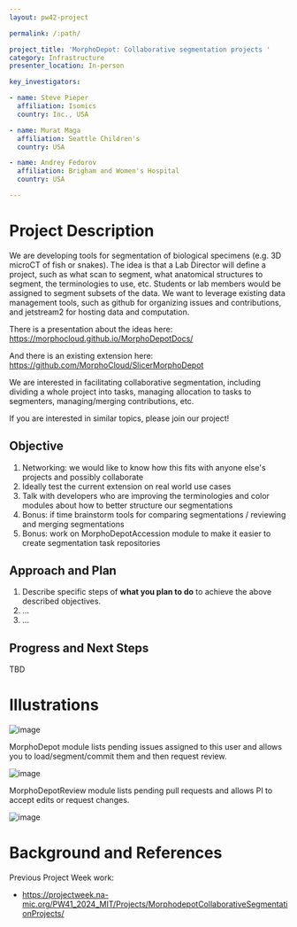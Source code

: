 ```yaml
---
layout: pw42-project

permalink: /:path/

project_title: 'MorphoDepot: Collaborative segmentation projects '
category: Infrastructure
presenter_location: In-person

key_investigators:

- name: Steve Pieper
  affiliation: Isomics
  country: Inc., USA

- name: Murat Maga
  affiliation: Seattle Children's
  country: USA

- name: Andrey Fedorov
  affiliation: Brigham and Women's Hospital
  country: USA

---
```


# Project Description

<!-- Add a short paragraph describing the project. -->

We are developing tools for segmentation of biological specimens (e.g. 3D microCT of fish or snakes).  The idea is that a Lab Director will define a project, such as what scan to segment, what anatomical structures to segment, the terminologies to use, etc.  Students or lab members would be assigned to segment subsets of the data.  We want to leverage existing data management tools, such as github for organizing issues and contributions, and jetstream2 for hosting data and computation.

There is a presentation about the ideas here: https://morphocloud.github.io/MorphoDepotDocs/

And there is an existing extension here: https://github.com/MorphoCloud/SlicerMorphoDepot

We are interested in facilitating collaborative segmentation, including dividing a whole project into tasks, managing allocation to tasks to segmenters, managing/merging contributions, etc. 

If you are interested in similar topics, please join our project!


## Objective

<!-- Describe here WHAT you would like to achieve (what you will have as end result). -->


1. Networking: we would like to know how this fits with anyone else's projects and possibly collaborate
2. Ideally test the current extension on real world use cases
3. Talk with developers who are improving the terminologies and color modules about how to better structure our segmentations
4. Bonus: if time brainstorm tools for comparing segmentations / reviewing and merging segmentations
5. Bonus: work on MorphoDepotAccession module to make it easier to create segmentation task repositories

## Approach and Plan

<!-- Describe here HOW you would like to achieve the objectives stated above. -->

1. Describe specific steps of **what you plan to do** to achieve the above described objectives.
1. ...
1. ...

## Progress and Next Steps

TBD


# Illustrations

<!-- Add pictures and links to videos that demonstrate what has been accomplished.
![Description of picture](Example2.jpg)
![Some more images](Example2.jpg)
-->
![image](https://github.com/user-attachments/assets/09f94c3d-9d7c-4688-b9b4-f4d7b70a8e65)

MorphoDepot module lists pending issues assigned to this user and allows you to load/segment/commit them and then request review.

![image](https://github.com/user-attachments/assets/2d81e4f3-8d8b-49e4-97f4-f906053d375f)

MorphoDepotReview module lists pending pull requests and allows PI to accept edits or request changes.

![image](https://github.com/user-attachments/assets/9481ce0f-dc37-4900-9cdc-14bb0922df59)

# Background and References

<!-- If you developed any software, include link to the source code repository.
     If possible, also add links to sample data, and to any relevant publications. -->

Previous Project Week work:
* https://projectweek.na-mic.org/PW41_2024_MIT/Projects/MorphodepotCollaborativeSegmentationProjects/
